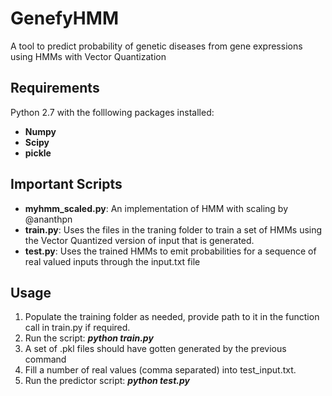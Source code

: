 # GenefyHMM
A tool to predict probability of genetic diseases from gene expressions using HMMs with Vector Quantization

## Requirements
Python 2.7 with the folllowing packages installed:
* <b>Numpy</b>
* <b>Scipy</b>
* <b>pickle</b>

## Important Scripts
* <b>myhmm_scaled.py</b>: An implementation of HMM with scaling by @ananthpn
* <b>train.py</b>: Uses the files in the traning folder to train a set of HMMs using the Vector Quantized version of input that is generated.
* <b>test.py</b>: Uses the trained HMMs to emit probabilities for a sequence of real valued inputs through the input.txt file

## Usage
1. Populate the training folder as needed, provide path to it in the function call in train.py if required.
2. Run the script: <b><i> python train.py </i></b>
3. A set of .pkl files should have gotten generated by the previous command
4. Fill a number of real values (comma separated) into test_input.txt.
5. Run the predictor script: <b><i> python test.py </i></b>
